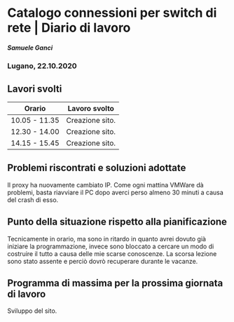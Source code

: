 

# Catalogo connessioni per switch di rete | Diario di lavoro
##### Samuele Ganci
### Lugano, 22.10.2020

## Lavori svolti


|Orario        |Lavoro svolto                 |
|--------------|------------------------------|
|10.05 - 11.35 |Creazione sito.|
|12.30 - 14.00 |Creazione sito.|
|14.15 - 15.45 |Creazione sito.|

##  Problemi riscontrati e soluzioni adottate
Il proxy ha nuovamente cambiato IP. Come ogni mattina VMWare dà problemi, basta riavviare il PC dopo averci perso almeno 30 minuti
a causa del crash di esso.

##  Punto della situazione rispetto alla pianificazione
Tecnicamente in orario, ma sono in ritardo in quanto avrei dovuto già iniziare la programmazione, invece
sono bloccato a cercare un modo di costruire il tutto a causa delle mie scarse conoscenze. La scorsa lezione
sono stato assente e perciò dovrò recuperare durante le vacanze.

## Programma di massima per la prossima giornata di lavoro
Sviluppo del sito.